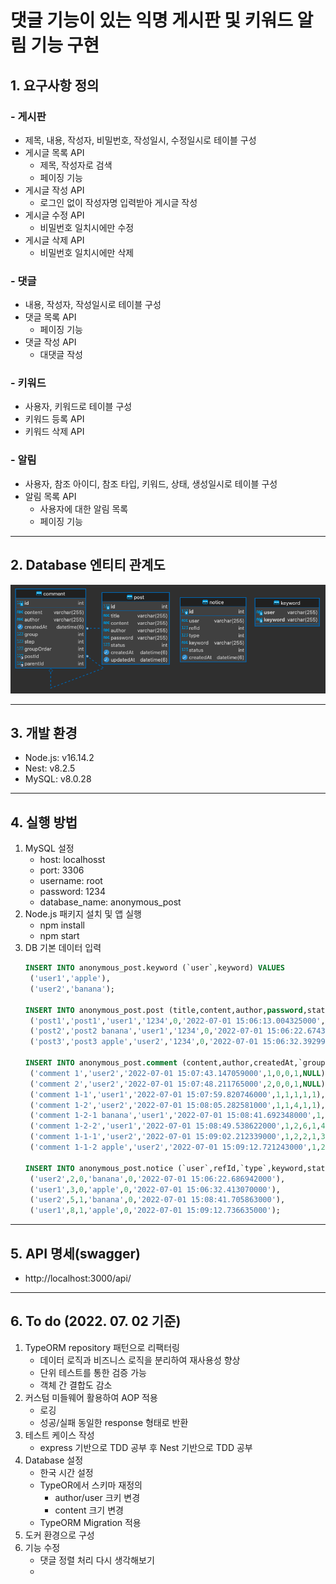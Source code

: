 # 댓글 기능이 있는 익명 게시판 및 키워드 알림 기능 구현

## 1. 요구사항 정의
### - 게시판
- 제목, 내용, 작성자, 비밀번호, 작성일시, 수정일시로 테이블 구성
- 게시글 목록 API
  - 제목, 작성자로 검색
  - 페이징 기능
- 게시글 작성 API
  - 로그인 없이 작성자명 입력받아 게시글 작성
- 게시글 수정 API
  - 비밀번호 일치시에만 수정
- 게시글 삭제 API
  - 비밀번호 일치시에만 삭제
### - 댓글
- 내용, 작성자, 작성일시로 테이블 구성
- 댓글 목록 API
  - 페이징 기능
- 댓글 작성 API
  - 대댓글 작성
### - 키워드
- 사용자, 키워드로 테이블 구성
- 키워드 등록 API
- 키워드 삭제 API
### - 알림
- 사용자, 참조 아이디, 참조 타입, 키워드, 상태, 생성일시로 테이블 구성
- 알림 목록 API
  - 사용자에 대한 알림 목록
  - 페이징 기능
---
## 2. Database 엔티티 관계도
![](./images/image_01.png)

---
## 3. 개발 환경
- Node.js: v16.14.2
- Nest: v8.2.5
- MySQL: v8.0.28
---
## 4. 실행 방법
1. MySQL 설정
    - host: localhosst
    - port: 3306
    - username: root
    - password: 1234
    - database_name: anonymous_post
2. Node.js 패키지 설치 및 앱 실행
    - npm install
    - npm start
3. DB 기본 데이터 입력
    ``` SQL
    INSERT INTO anonymous_post.keyword (`user`,keyword) VALUES
     ('user1','apple'),
     ('user2','banana');

    INSERT INTO anonymous_post.post (title,content,author,password,status,createdAt,updatedAt) VALUES
     ('post1','post1','user1','1234',0,'2022-07-01 15:06:13.004325000','2022-07-01 15:06:13.004325000'),
     ('post2','post2 banana','user1','1234',0,'2022-07-01 15:06:22.674394000','2022-07-01 15:06:22.674394000'),
     ('post3','post3 apple','user2','1234',0,'2022-07-01 15:06:32.392990000','2022-07-01 15:06:32.392990000');

    INSERT INTO anonymous_post.comment (content,author,createdAt,`group`,step,groupOrder,postId,parentId) VALUES
     ('comment 1','user2','2022-07-01 15:07:43.147059000',1,0,0,1,NULL),
     ('comment 2','user2','2022-07-01 15:07:48.211765000',2,0,0,1,NULL),
     ('comment 1-1','user1','2022-07-01 15:07:59.820746000',1,1,1,1,1),
     ('comment 1-2','user2','2022-07-01 15:08:05.282581000',1,1,4,1,1),
     ('comment 1-2-1 banana','user1','2022-07-01 15:08:41.692348000',1,2,5,1,4),
     ('comment 1-2-2','user1','2022-07-01 15:08:49.538622000',1,2,6,1,4),
     ('comment 1-1-1','user2','2022-07-01 15:09:02.212339000',1,2,2,1,3),
     ('comment 1-1-2 apple','user2','2022-07-01 15:09:12.721243000',1,2,3,1,3);

    INSERT INTO anonymous_post.notice (`user`,refId,`type`,keyword,status,createdAt) VALUES
     ('user2',2,0,'banana',0,'2022-07-01 15:06:22.686942000'),
     ('user1',3,0,'apple',0,'2022-07-01 15:06:32.413070000'),
     ('user2',5,1,'banana',0,'2022-07-01 15:08:41.705863000'),
     ('user1',8,1,'apple',0,'2022-07-01 15:09:12.736635000');
    ```
---
## 5. API 명세(swagger)
- http://localhost:3000/api/
---
## 6. To do (2022. 07. 02 기준)
1. TypeORM repository 패턴으로 리팩터링
    - 데이터 로직과 비즈니스 로직을 분리하여 재사용성 향상
    - 단위 테스트를 통한 검증 가능
    - 객체 간 결합도 감소
1. 커스텀 미들웨어 활용하여 AOP 적용
    - 로깅
    - 성공/실패 동일한 response 형태로 반환
1. 테스트 케이스 작성
    - express 기반으로 TDD 공부 후 Nest 기반으로 TDD 공부
1. Database 설정
    - 한국 시간 설정
    - TypeOR에서 스키마 재정의
        - author/user 크키 변경
        - content 크기 변경
    - TypeORM Migration 적용
1. 도커 환경으로 구성
1. 기능 수정
    - 댓글 정렬 처리 다시 생각해보기
    - 